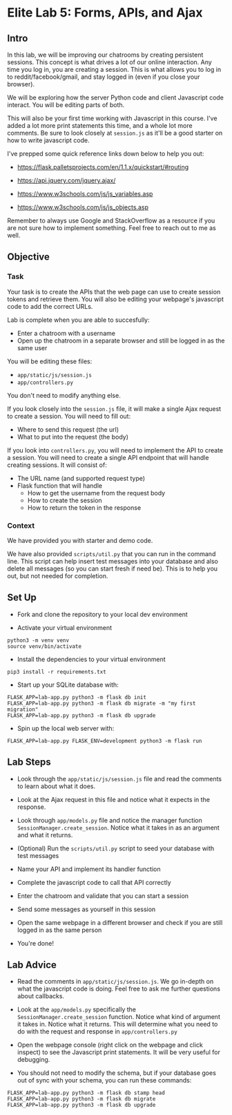 # Elite Lab 5: Forms, APIs, and Ajax

## Intro
In this lab, we will be improving our chatrooms by creating persistent sessions. This concept is what drives a lot of our online interaction. Any time you log in, you are creating a session. This is what allows you to log in to reddit/facebook/gmail, and stay logged in (even if you close your browser).

We will be exploring how the server Python code and client Javascript code interact. You will be editing parts of both.

This will also be your first time working with Javascript in this course. I've added a lot
more print statements this time, and a whole lot more comments. Be sure to look closely
at `session.js` as it'll be a good starter on how to write javascript code.

I've prepped some quick reference links down below to help you out:

* https://flask.palletsprojects.com/en/1.1.x/quickstart/#routing

* https://api.jquery.com/jquery.ajax/

* https://www.w3schools.com/js/js_variables.asp

* https://www.w3schools.com/js/js_objects.asp


Remember to always use Google and StackOverflow as a resource if you are not sure how to implement something. Feel free to reach out to me as well.


## Objective
### Task
Your task is to create the APIs that the web page can use to create session tokens and retrieve them. You will also be editing your webpage's javascript code to add the correct URLs.

Lab is complete when you are able to succesfully:
* Enter a chatroom with a username
* Open up the chatroom in a separate browser and still be logged in as the same user

You will be editing these files:
* `app/static/js/session.js`
* `app/controllers.py`

You don't need to modify anything else.

If you look closely into the `session.js` file, it will make a single Ajax request to create a session. You will need to fill out:
* Where to send this request (the url)
* What to put into the request (the body)

If you look into `controllers.py`, you will need to implement the API to create a session. You will need to create a single API endpoint that will handle creating sessions. It will consist of:
* The URL name (and supported request type)
* Flask function that will handle
  * How to get the username from the request body
  * How to create the session
  * How to return the token in the response


### Context
We have provided you with starter and demo code. 

We have also provided `scripts/util.py` that you can run in the command line. This script can help insert test messages into your database and also delete all messages (so you can start fresh if need be). This is to help you out, but not needed for completion.


## Set Up
* Fork and clone the repository to your local dev environment

* Activate your virtual environment
```
python3 -m venv venv
source venv/bin/activate
```

* Install the dependencies to your virtual environment
```
pip3 install -r requirements.txt
```

* Start up your SQLite database with:
```
FLASK_APP=lab-app.py python3 -m flask db init
FLASK_APP=lab-app.py python3 -m flask db migrate -m "my first migration"
FLASK_APP=lab-app.py python3 -m flask db upgrade
```

* Spin up the local web server with:
```
FLASK_APP=lab-app.py FLASK_ENV=development python3 -m flask run
```


## Lab Steps
* Look through the `app/static/js/session.js` file and read the comments to learn about what it does.

* Look at the Ajax request in this file and notice what it expects in the response.

* Look through `app/models.py` file and notice the manager function `SessionManager.create_session`. Notice what it takes in as an argument and what it returns.

* (Optional) Run the `scripts/util.py` script to seed your database with test messages

* Name your API and implement its handler function

* Complete the javascript code to call that API correctly

* Enter the chatroom and validate that you can start a session

* Send some messages as yourself in this session

* Open the same webpage in a different browser and check if you are still logged in as the same person

* You're done!


## Lab Advice
* Read the comments in `app/static/js/session.js`. We go in-depth on what the javascript code is doing. Feel free to ask me further questions about callbacks.

* Look at the `app/models.py` specifically the `SessionManager.create_session` function. Notice what kind of argument it takes in. Notice what it returns. This will determine what you need to do with the request and response in `app/controllers.py`

* Open the webpage console (right click on the webpage and click inspect) to see the Javascript print statements. It will be very useful for debugging.

* You should not need to modify the schema, but if your database goes out of sync with your schema, you can run these commands:
```
FLASK_APP=lab-app.py python3 -m flask db stamp head
FLASK_APP=lab-app.py python3 -m flask db migrate
FLASK_APP=lab-app.py python3 -m flask db upgrade
```
